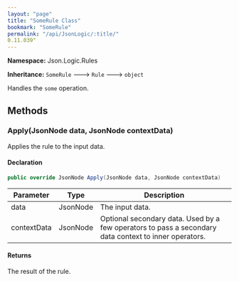 ```yaml
---
layout: "page"
title: "SomeRule Class"
bookmark: "SomeRule"
permalink: "/api/JsonLogic/:title/"
0.11.039"
---
```

**Namespace:** Json.Logic.Rules

**Inheritance:**
`SomeRule`
 🡒 
`Rule`
 🡒 
`object`

Handles the `some` operation.

## Methods

### Apply(JsonNode data, JsonNode contextData)

Applies the rule to the input data.

#### Declaration

```c#
public override JsonNode Apply(JsonNode data, JsonNode contextData)
```

| Parameter | Type | Description |
|---|---|---|
| data | JsonNode | The input data. |
| contextData | JsonNode | Optional secondary data.  Used by a few operators to pass a secondary     data context to inner operators. |


#### Returns

The result of the rule.


